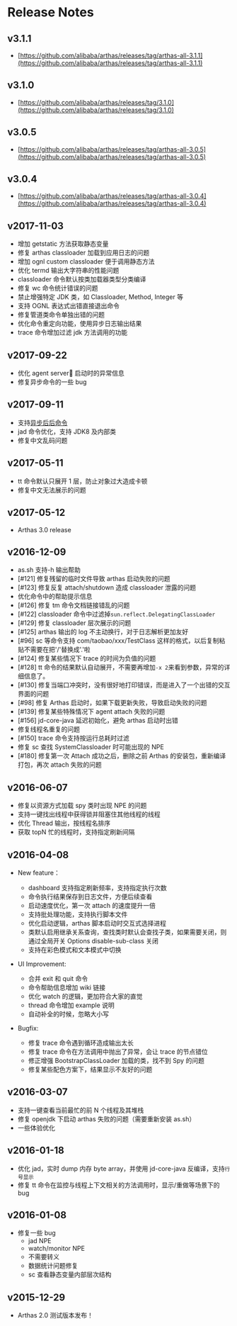 # Release Notes

## v3.1.1

- [https://github.com/alibaba/arthas/releases/tag/arthas-all-3.1.1](https://github.com/alibaba/arthas/releases/tag/arthas-all-3.1.1)

## v3.1.0

- [https://github.com/alibaba/arthas/releases/tag/3.1.0](https://github.com/alibaba/arthas/releases/tag/3.1.0)

## v3.0.5

- [https://github.com/alibaba/arthas/releases/tag/arthas-all-3.0.5](https://github.com/alibaba/arthas/releases/tag/arthas-all-3.0.5)

## v3.0.4

- [https://github.com/alibaba/arthas/releases/tag/arthas-all-3.0.4](https://github.com/alibaba/arthas/releases/tag/arthas-all-3.0.4)

## v2017-11-03

- 增加 getstatic 方法获取静态变量
- 修复 arthas classloader 加载到应用日志的问题
- 增加 ognl custom classloader 便于调用静态方法
- 优化 termd 输出大字符串的性能问题
- classloader 命令默认按类加载器类型分类编译
- 修复 wc 命令统计错误的问题
- 禁止增强特定 JDK 类，如 Classloader, Method, Integer 等
- 支持 OGNL 表达式出错直接退出命令
- 修复管道类命令单独出错的问题
- 优化命令重定向功能，使用异步日志输出结果
- trace 命令增加过滤 jdk 方法调用的功能

## v2017-09-22

- 优化 agent server 启动时的异常信息
- 修复异步命令的一些 bug

## v2017-09-11

- 支持[异步后后命令](async.md)
- jad 命令优化，支持 JDK8 及内部类
- 修复中文乱码问题

## v2017-05-11

- tt 命令默认只展开 1 层，防止对象过大造成卡顿
- 修复中文无法展示的问题

## v2017-05-12

- Arthas 3.0 release

## v2016-12-09

- as.sh 支持-h 输出帮助
- [#121] 修复残留的临时文件导致 arthas 启动失败的问题
- [#123] 修复反复 attach/shutdown 造成 classloader 泄露的问题
- 优化命令中的帮助提示信息
- [#126] 修复 tm 命令文档链接错乱的问题
- [#122] classloader 命令中过滤掉`sun.reflect.DelegatingClassLoader`
- [#129] 修复 classloader 层次展示的问题
- [#125] arthas 输出的 log 不主动换行，对于日志解析更加友好
- [#96] sc 等命令支持 com/taobao/xxx/TestClass 这样的格式，以后复制粘贴不需要在把'/'替换成'.'啦
- [#124] 修复某些情况下 trace 的时间为负值的问题
- [#128] tt 命令的结果默认自动展开，不需要再增加`-x 2`来看到参数，异常的详细信息了。
- [#130] 修复当端口冲突时，没有很好地打印错误，而是进入了一个出错的交互界面的问题
- [#98] 修复 Arthas 启动时，如果下载更新失败，导致启动失败的问题
- [#139] 修复某些特殊情况下 agent attach 失败的问题
- [#156] jd-core-java 延迟初始化，避免 arthas 启动时出错
- 修复线程名重复的问题
- [#150] trace 命令支持按运行总耗时过滤
- 修复 sc 查找 SystemClassloader 时可能出现的 NPE
- [#180] 修复第一次 Attach 成功之后，删除之前 Arthas 的安装包，重新编译打包，再次 attach 失败的问题

## v2016-06-07

- 修复以资源方式加载 spy 类时出现 NPE 的问题
- 支持一键找出线程中获得锁并阻塞住其他线程的线程
- 优化 Thread 输出，按线程名排序
- 获取 topN 忙的线程时，支持指定刷新间隔

## v2016-04-08

- New feature：

  - dashboard 支持指定刷新频率，支持指定执行次数
  - 命令执行结果保存到日志文件，方便后续查看
  - 启动速度优化，第一次 attach 的速度提升一倍
  - 支持批处理功能，支持执行脚本文件
  - 优化启动逻辑，arthas 脚本启动时交互式选择进程
  - 类默认启用继承关系查询，查找类时默认会查找子类，如果需要关闭，则通过全局开关 Options disable-sub-class 关闭
  - 支持在彩色模式和文本模式中切换

- UI Improvement:

  - 合并 exit 和 quit 命令
  - 命令帮助信息增加 wiki 链接
  - 优化 watch 的逻辑，更加符合大家的直觉
  - thread 命令增加 example 说明
  - 自动补全的时候，忽略大小写

- Bugfix:
  - 修复 trace 命令遇到循环造成输出太长
  - 修复 trace 命令在方法调用中抛出了异常，会让 trace 的节点错位
  - 修正增强 BootstrapClassLoader 加载的类，找不到 Spy 的问题
  - 修复某些配色方案下，结果显示不友好的问题

## v2016-03-07

- 支持一键查看当前最忙的前 N 个线程及其堆栈
- 修复 openjdk 下启动 arthas 失败的问题（需要重新安装 as.sh）
- 一些体验优化

## v2016-01-18

- 优化 jad，实时 dump 内存 byte array，并使用 jd-core-java 反编译，支持`行号显示`
- 修复 tt 命令在监控与线程上下文相关的方法调用时，显示/重做等场景下的 bug

## v2016-01-08

- 修复一些 bug
  - jad NPE
  - watch/monitor NPE
  - 不需要转义
  - 数据统计问题修复
  - sc 查看静态变量内部层次结构

## v2015-12-29

- Arthas 2.0 测试版本发布！
